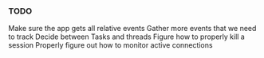 ﻿### TODO

Make sure the app gets all relative events
Gather more events that we need to track
Decide between Tasks and threads
Figure how to properly kill a session
Properly figure out how to monitor active connections